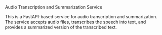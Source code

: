 Audio Transcription and Summarization Service

This is a FastAPI-based service for audio transcription and summarization. The service accepts audio files, transcribes the speech into text, and provides a summarized version of the transcribed text.
